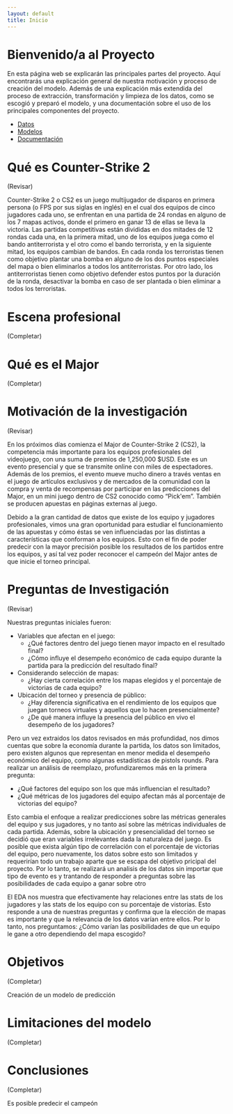 ```yaml
---
layout: default
title: Inicio
---
```


# Bienvenido/a al Proyecto

En esta página web se explicarán las principales partes del proyecto. Aquí encontrarás una explicación general de nuestra motivación y proceso de creación del modelo. Además de una explicación más extendida del proceso de extracción, transformación y limpieza de los datos, como se escogió y preparó el modelo, y una documentación sobre el uso de los principales componentes del proyecto. 

- [Datos](datos/)
- [Modelos](modelo/)
- [Documentación](documentacion/)

# Qué es Counter-Strike 2

(Revisar)

Counter-Strike 2 o CS2 es un juego multijugador de disparos en primera persona (o FPS por sus siglas en inglés) en el cual dos equipos de cinco jugadores cada uno, se enfrentan en una partida de 24 rondas en alguno de los 7 mapas activos, donde el primero en ganar 13 de ellas se lleva la victoria. Las partidas competitivas están divididas en dos mitades de 12 rondas cada una, en la primera mitad, uno de los equipos juega como el bando antiterrorista y el otro como el bando terrorista, y en la siguiente mitad, los equipos cambian de bandos. En cada ronda los terroristas tienen como objetivo plantar una bomba en alguno de los dos puntos especiales del mapa o bien eliminarlos a todos los antiterroristas. Por otro lado, los antiterroristas tienen como objetivo defender estos puntos por la duración de la ronda, desactivar la bomba en caso de ser plantada o bien eliminar a todos los terroristas.

# Escena profesional

(Completar)

# Qué es el Major

(Completar)

# Motivación de la investigación

(Revisar)

En los próximos días comienza el Major de Counter-Strike 2 (CS2), la competencia más importante para los equipos profesionales del videojuego, con una suma de premios de 1,250,000 $USD. Este es un evento presencial y que se transmite online con miles de espectadores. Además de los premios, el evento mueve mucho dinero a través ventas en el juego de artículos exclusivos y de mercados de la comunidad con la compra y venta de recompensas por participar en las predicciones del Major, en un mini juego dentro de CS2 conocido como “Pick'em”. También se producen apuestas en páginas externas al juego.

Debido a la gran cantidad de datos que existe de los equipo y jugadores profesionales, vimos una gran oportunidad para estudiar el funcionamiento de las apuestas y cómo éstas se ven influenciadas por las distintas a características que conforman a los equipos. Esto con el fin de poder predecir con la mayor precisión posible los resultados de los partidos entre los equipos, y así tal vez poder reconocer el campeón del Major antes de que inicie el torneo principal.

# Preguntas de Investigación

(Revisar)

Nuestras preguntas iniciales fueron:

+ Variables que afectan en el juego:
    + ¿Qué factores dentro del juego tienen mayor impacto en el resultado final?
    + ¿Cómo influye el desempeño económico de cada equipo durante la partida para la predicción del resultado final?
+ Considerando selección de mapas:
    + ¿Hay cierta correlación entre los mapas elegidos y el porcentaje de victorias de cada equipo?
+ Ubicación del torneo y presencia de público:
    + ¿Hay diferencia significativa en el rendimiento de los equipos que juegan torneos virtuales y aquellos que lo hacen presencialmente?
    + ¿De qué manera influye la presencia del público en vivo el desempeño de los jugadores?

Pero un vez extraidos los datos revisados en más profundidad, nos dimos cuentas que sobre la economía durante la partida, los datos son limitados, pero existen algunos que representan en menor medida el desempeño económico del equipo, como algunas estadísticas de pistols rounds. Para realizar un análisis de reemplazo, profundizaremos más en la primera pregunta:

+ ¿Qué factores del equipo son los que más influencian el resultado?
+ ¿Qué métricas de los jugadores del equipo afectan más al porcentaje de victorias del equipo?

Esto cambia el enfoque a realizar predicciones sobre las métricas generales del equipo y sus jugadores, y no tanto así sobre las métricas individuales de cada partida. Además, sobre la ubicación y presencialidad del torneo se decidió que eran variables irrelevantes dada la naturaleza del juego. Es posible que exista algún tipo de correlación con el porcentaje de victorias del equipo, pero nuevamente, los datos sobre esto son limitados y requerirían todo un trabajo aparte que se escapa del objetivo pricipal del proyecto. Por lo tanto, se realizará un analisis de los datos sin importar que tipo de evento es y trantando de responder a preguntas sobre las posibilidades de cada equipo a ganar sobre otro

El EDA nos muestra que efectivamente hay relaciones entre las stats de los jugadores y las stats de los equipo con su porcentaje de vistorias. Esto responde a una de nuestras preguntas y confirma que la elección de mapas es importante y que la relevancia de los datos varían entre ellos. Por lo tanto, nos preguntamos: ¿Cómo varían las posibilidades de que un equipo le gane a otro dependiendo del mapa escogido?

# Objetivos

(Completar)

Creación de un modelo de predicción

# Limitaciones del modelo

(Completar)

# Conclusiones

(Completar)

Es posible predecir el campeón